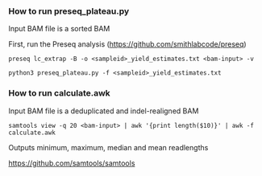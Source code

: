 ### How to run preseq_plateau.py

Input BAM file is a sorted BAM

First, run the Preseq analysis (https://github.com/smithlabcode/preseq)

```preseq lc_extrap -B -o <sampleid>_yield_estimates.txt <bam-input> -v```

```python3 preseq_plateau.py -f <sampleid>_yield_estimates.txt```

### How to run calculate.awk

Input BAM file is a deduplicated and indel-realigned BAM

```samtools view -q 20 <bam-input> | awk '{print length($10)}' | awk -f calculate.awk```

Outputs minimum, maximum, median and mean readlengths

https://github.com/samtools/samtools
